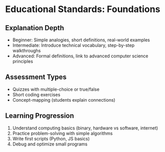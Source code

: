# Educational Standards: Foundations

## Explanation Depth

- Beginner: Simple analogies, short definitions, real-world examples
- Intermediate: Introduce technical vocabulary, step-by-step walkthroughs
- Advanced: Formal definitions, link to advanced computer science principles

## Assessment Types

- Quizzes with multiple-choice or true/false
- Short coding exercises
- Concept-mapping (students explain connections)

## Learning Progression

1. Understand computing basics (binary, hardware vs software, internet)
2. Practice problem-solving with simple algorithms
3. Write first scripts (Python, JS basics)
4. Debug and optimize small programs
